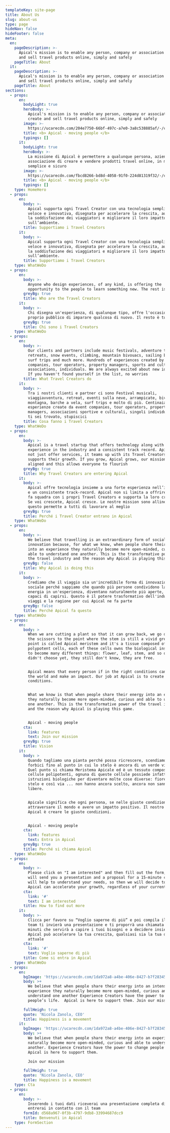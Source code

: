 ```yaml
---
templateKey: site-page
title: About Us
slug: about-us
type: page
hideNav: false
hideFooter: false
meta:
  en:
    pageDescription: >-
      Apical's mission is to enable any person, company or association to create
      and sell travel products online, simply and safely
    pageTitle: About
  it:
    pageDescription: >-
      Apical's mission is to enable any person, company or association to create
      and sell travel products online, simply and safely
    pageTitle: About
sections:
  - props:
      en:
        bodyLight: true
        heroBody: >-
          Apical's mission is to enable any person, company or association to
          create and sell travel products online, simply and safely
        image: >-
          https://ucarecdn.com/204e7750-66bf-497c-a7e0-3a8c538885af/-/crop/3648x2933/0,0/-/preview/
        title: <b> Apical - moving people </b>
        typings: []
      it:
        bodyLight: true
        heroBody: >-
          La missione di Apical è permettere a qualunque persona, azienda o
          associazione di creare e vendere prodotti travel online, in modo
          semplice e sicuro
        image: >-
          https://ucarecdn.com/fbcd8266-bd8d-4058-91f0-224d81319f32/-/crop/3648x2990/0,0/-/preview/
        title: <b> Apical - moving people </b>
        typings: []
    type: HomeHero
  - props:
      en:
        body: >-
          Apical supporta ogni Travel Creator con una tecnologia semplice,
          veloce e innovativa, disegnata per accelerare la crescita, aumentare
          la soddisfazione dei viaggiatori e migliorare il loro impatto
          sull’ambiente.
        title: Supportiamo i Travel Creators
      it:
        body: >-
          Apical supporta ogni Travel Creator con una tecnologia semplice,
          veloce e innovativa, disegnata per accelerare la crescita, aumentare
          la soddisfazione dei viaggiatori e migliorare il loro impatto
          sull’ambiente.
        title: Supportiamo i Travel Creators
    type: WhatWeDo
  - props:
      en:
        body: >-
          Anyone who design experiences, of any kind, is offering the
          opportunity to the people to learn something new. The rest is tourism
        greyBg: true
        title: Who are the Travel Creators
      it:
        body: >-
          Chi disegna un'esperienza, di qualunque tipo, offre l'occasione al
          proprio pubblico di imparare qualcosa di nuovo. Il resto è turismo
        greyBg: true
        title: Chi sono i Travel Creators
    type: WhatWeDo
  - props:
      en:
        body: >-
          Our clients and partners include music festivals, adventure tours,
          retreats, snow events, climbing, mountain bivouacs, sailing boats,
          surf trips and much more. Hundreds of experiences created by event
          companies, tour operators, property managers, sports and cultural
          associations, individuals. We are always excited about new ideas, so
          If you haven't found yourself in the list, no worries
        title: What Travel Creators do
      it:
        body: >-
          Tra i nostri clienti e partner ci sono Festival musicali,
          viaggiavventura, retreat, eventi sulla neve, arrampicate, bivacchi in
          montagna, barche a vela, surf trips e molto di più. Centinaia di
          esperienze create da event companies, tour operators, property
          managers, associazioni sportive e culturali, singoli individui. Se non
          ti sei trovato, stupiscici
        title: Cosa fanno i Travel Creators
    type: WhatWeDo
  - props:
      en:
        body: >-
          Apical is a travel startup that offers technology along with a strong
          experience in the industry and a consistent track record. Apical does
          not just offer services, it teams up with its Travel Creators and
          supports their growth. If you grow, Apical grows, our missions are
          aligned and this allows everyone to flourish 
        greyBg: true
        title: Why Travel Creators are entering Apical
      it:
        body: >-
          Apical offre tecnologia insieme a una forte esperienza nell’industria
          e un consistente track-record. Apical non si limita a offrire servizi,
          fa squadra con i propri Travel Creators e supporta la loro crescita.
          Se voi crescete, Apical cresce. Le nostre mission sono allineate e
          questo permette a tutti di lavorare al meglio
        greyBg: true
        title: Perché i Travel Creator entrano in Apical
    type: WhatWeDo
  - props:
      en:
        body: >-
          We believe that travelling is an extraordinary form of social
          innovation because, for what we know, when people share their energy
          into an experience they naturally become more open-minded, curious and
          able to understand one another. This is the transformative power of
          the travel industry and the reason why Apical is playing this game
        greyBg: false
        title: Why Apical is doing this
      it:
        body: >-
          Crediamo che il viaggio sia un'incredibile forma di innovazione
          sociale perché sappiamo che quando più persone condividono la loro
          energia in un'esperienza, diventano naturalmente più aperte, curiose e
          capaci di capirsi. Questo è il potere trasformativo dell'industria dei
          viaggi e la ragione per cui Apical ne fa parte
        greyBg: false
        title: Perché Apical fa questo
    type: WhatWeDo
  - props:
      en:
        body: >
          When we are cutting a plant so that it can grow back, we go down with
          the scissors to the point where the stem is still a vivid green. That
          point is called Apical meristem and it's a tissue composed of
          polypotent cells, each of these cells owns the biological instructions
          to become many different things: flower, leaf, stem, and so on… they
          didn't choose yet, they still don't know, they are free.


          Apical means that every person if in the right conditions can cross
          the world and make an impact. Our job at Apical is to create the right
          conditions.


          What we know is that when people share their energy into an experience
          they naturally become more open-minded, curious and able to understand
          one another. This is the transformative power of the travel industry
          and the reason why Apical is playing this game.


          Apical - moving people
        cta:
          link: features
          text: Join our mission
        greyBg: true
        title: Vision
      it:
        body: >
          Quando tagliamo una pianta perché possa ricrescere, scendiamo con le
          forbici fino al punto in cui lo stelo è ancora di un verde vivido.
          Quel punto si chiama Meristema Apicale ed è un tessuto composto da
          cellule polipotenti, ognuna di queste cellule possiede infatti le
          istruzioni biologiche per diventare molte cose diverse: fiore, foglia,
          stelo e così via ... non hanno ancora scelto, ancora non sanno, sono
          libere.


          Apicale significa che ogni persona, se nelle giuste condizioni, può
          attraversare il mondo e avere un impatto positivo. Il nostro lavoro in
          Apical è creare le giuste condizioni.


          Apical - moving people
        cta:
          link: features
          text: Entra in Apical
        greyBg: true
        title: Perché si chiama Apical
    type: WhatWeDo
  - props:
      en:
        body: >-
          Please click on "I am interested" and then fill out the form, the team
          will send you a presentation and a proposal for a 15-minute call that
          will help to understand your needs, so then we will decide together if
          Apical can accelerate your growth, regardless of your current size
        cta:
          link: '#'
          text: I am interested
        title: How to find out more
      it:
        body: >-
          Clicca per favore su “Voglio saperne di più” e poi compila il form, il
          team ti invierà una presentazione e ti proporrà una chiamata di 15
          minuti che servirà a capire i tuoi bisogni e a decidere insieme se
          Apical può accelerare la tua crescita, qualsiasi sia la tua dimensione
          attuale
        cta:
          link: '#'
          text: Voglio saperne di più
        title: Come si entra in Apical
    type: WhatWeDo
  - props:
      en:
        bgImage: 'https://ucarecdn.com/1da972a8-a4be-406e-8427-b7f28345439c/'
        body: >+
          We believe that when people share their energy into an intense
          experience they naturally become more open-minded, curious and able to
          understand one another Experience Creators have the power to change
          people’s life.  Apical is here to support them. Join our mission

        fullHeigh: true
        quote: 'Nicola Zanola, CEO'
        title: Happiness is a movement
      it:
        bgImage: 'https://ucarecdn.com/1da972a8-a4be-406e-8427-b7f28345439c/'
        body: >+
          We believe that when people share their energy into an experience they
          naturally become more open-minded, curious and able to understand one
          another. Experience Creators have the power to change people’s life. 
          Apical is here to support them. 

          Join our mission

        fullHeigh: true
        quote: 'Nicola Zanola, CEO'
        title: Happiness is a movement
    type: Cta
  - props:
      en:
        body: >-
          Inserendo i tuoi dati riceverai una presentazione completa di Apical e
          entrerai in contatto con il team
        formId: d568a967-0f3b-4797-9db8-33994687dcc9
        title: Benvenuti in Apical
    type: FormSection
---
```


